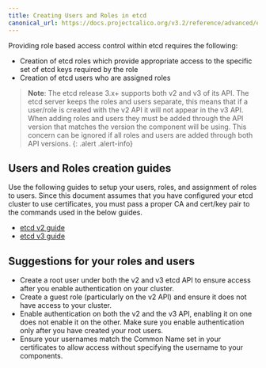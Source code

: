 ```yaml
---
title: Creating Users and Roles in etcd
canonical_url: https://docs.projectcalico.org/v3.2/reference/advanced/etcd-rbac/users-and-roles
---
```


Providing role based access control within etcd requires the following:
-  Creation of etcd roles which provide appropriate access to the specific set
   of etcd keys required by the role
-  Creation of etcd users who are assigned roles


> **Note**: The etcd release 3.x+ supports both v2 and v3 of its API. The etcd server
> keeps the roles and users separate, this means that if a user/role is created
> with the v2 API it will not appear in the v3 API. When adding roles and users
> they must be added through the API version that matches the version the
> component will be using. This concern can be ignored if all roles and users
> are added through both API versions.
{: .alert .alert-info}


## Users and Roles creation guides

Use the following guides to setup your users, roles, and assignment of roles
to users. Since this document assumes that you have configured your etcd cluster
to use certificates, you must pass a proper CA and cert/key pair to the
commands used in the below guides.

- [etcd v2 guide](https://coreos.com/etcd/docs/latest/v2/authentication.html)
- [etcd v3 guide](https://coreos.com/etcd/docs/latest/op-guide/authentication.html)

## Suggestions for your roles and users

- Create a root user under both the v2 and v3 etcd API to ensure access after
  you enable authentication on your cluster.
- Create a guest role (particularly on the v2 API) and ensure it does not have
  access to your cluster.
- Enable authentication on both the v2 and the v3 API, enabling it on one does
  not enable it on the other. Make sure you enable authentication only after
  you have created your root users.
- Ensure your usernames match the Common Name set in your certificates to allow
  access without specifying the username to your components.
